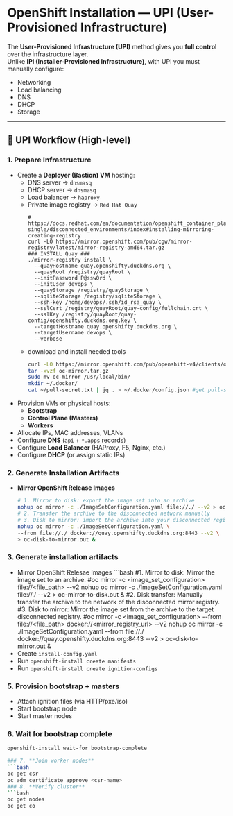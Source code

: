 # OpenShift Installation — UPI (User-Provisioned Infrastructure)

The **User-Provisioned Infrastructure (UPI)** method gives you **full control** over the infrastructure layer.  
Unlike **IPI (Installer-Provisioned Infrastructure)**, with UPI you must manually configure:

- Networking  
- Load balancing  
- DNS  
- DHCP  
- Storage  

---

## 🔹 UPI Workflow (High-level)

### 1. Prepare Infrastructure
- Create a **Deployer (Bastion) VM** hosting:
  - DNS server → `dnsmasq`
  - DHCP server → `dnsmasq`
  - Load balancer → `haproxy`
  - Private image registry → ``Red Hat Quay``
      ```
      # https://docs.redhat.com/en/documentation/openshift_container_platform/4.18/html-single/disconnected_environments/index#installing-mirroring-creating-registry
      curl -LO https://mirror.openshift.com/pub/cgw/mirror-registry/latest/mirror-registry-amd64.tar.gz
      ### INSTALL Quay ###	
      ./mirror-registry install \
        --quayHostname quay.openshifty.duckdns.org \
        --quayRoot /registry/quayRoot \
        --initPassword P@ssw0rd \
        --initUser devops \
        --quayStorage /registry/quayStorage \
        --sqliteStorage /registry/sqliteStorage \
        --ssh-key /home/devops/.ssh/id_rsa_quay \
        --sslCert /registry/quayRoot/quay-config/fullchain.crt \
        --sslKey /registry/quayRoot/quay-config/openshifty.duckdns.org.key \
        --targetHostname quay.openshifty.duckdns.org \
        --targetUsername devops \
        --verbose

  - download and install needed tools
      ```bash 
      curl -LO https://mirror.openshift.com/pub/openshift-v4/clients/ocp/4.18.21/oc-mirror.tar.gz
      tar -xvzf oc-mirror.tar.gz
      sudo mv oc-mirror /usr/local/bin/
      mkdir ~/.docker/
      cat ~/pull-secret.txt | jq . > ~/.docker/config.json #get pull-secret from [Red Hat Console](https://console.redhat.com/openshift/downloads)
- Provision VMs or physical hosts:
  - **Bootstrap**
  - **Control Plane (Masters)**
  - **Workers**
- Allocate IPs, MAC addresses, VLANs  
- Configure **DNS** (`api` + `*.apps` records)  
- Configure **Load Balancer** (HAProxy, F5, Nginx, etc.)  
- Configure **DHCP** (or assign static IPs)   

### 2. Generate Installation Artifacts
- **Mirror OpenShift Release Images**
   ```bash
   # 1. Mirror to disk: export the image set into an archive
   nohup oc mirror -c ./ImageSetConfiguration.yaml file://./ --v2 > oc-mirror-to-disk.out &
   # 2. Transfer the archive to the disconnected network manually
   # 3. Disk to mirror: import the archive into your disconnected registry
   nohup oc mirror -c ./ImageSetConfiguration.yaml \
   --from file://./ docker://quay.openshifty.duckdns.org:8443 --v2 \
   > oc-disk-to-mirror.out & 

### 3. **Generate installation artifacts**
   - Mirror OpenShift Relesae Images
	```bash
	#1. Mirror to disk: Mirror the image set to an archive.
	#oc mirror -c <image_set_configuration> file://<file_path> --v2
	nohup oc mirror -c ./ImageSetConfiguration.yaml file://./ --v2 > oc-mirror-to-disk.out &
	#2. Disk transfer: Manually transfer the archive to the network of the disconnected mirror registry.
	#3. Disk to mirror: Mirror the image set from the archive to the target disconnected registry.
	#oc mirror -c <image_set_configuration> --from file://<file_path> docker://<mirror_registry_url> --v2
	nohup oc mirror -c ./ImageSetConfiguration.yaml --from file://./ docker://quay.openshifty.duckdns.org:8443 --v2 > oc-disk-to-mirror.out &
   - Create `install-config.yaml`
   - Run `openshift-install create manifests`
   - Run `openshift-install create ignition-configs`

### 5. **Provision bootstrap + masters**
   - Attach ignition files (via HTTP/pxe/iso)
   - Start bootstrap node
   - Start master nodes

### 6. **Wait for bootstrap complete**
   ```bash
   openshift-install wait-for bootstrap-complete

### 7. **Join worker nodes**
   ```bash
   oc get csr
   oc adm certificate approve <csr-name>
### 8. **Verify cluster**
   ```bash
   oc get nodes
   oc get co
   
